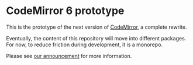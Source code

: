 # CodeMirror 6 prototype

This is the prototype of the next version of [CodeMirror](https://codemirror.net), a complete rewrite.

Eventually, the content of this repository will move into different packages. For now, to reduce friction during development, it is a monorepo.

Please see [our announcement](https://codemirror.net/v6/) for more information.
